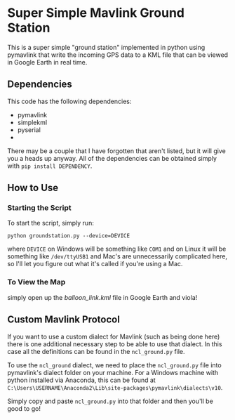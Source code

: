 # Super Simple Mavlink Ground Station #

This is a super simple "ground station" implemented in python using pymavlink that write the incoming GPS data to a KML file that can be viewed in Google Earth in real time.

## Dependencies ##

This code has the following dependencies:

 - pymavlink
 - simplekml
 - pyserial
 - 

There may be a couple that I have forgotten that aren't listed, but it will give you a heads up anyway.  All of the dependencies can be obtained simply with `pip install DEPENDENCY`.

## How to Use ##

### Starting the Script ###

To start the script, simply run:

	python groundstation.py --device=DEVICE

where `DEVICE` on Windows will be something like `COM1` and on Linux it will be something like `/dev/ttyUSB1` and Mac's are unnecessarily complicated here, so I'll let you figure out what it's called if you're using a Mac.

### To View the Map ###

simply open up the *balloon_link.kml* file in Google Earth and viola!


## Custom Mavlink Protocol ##

If you want to use a custom dialect for Mavlink (such as being done here) there is one additional necessary step to be able to use that dialect.  In this case all the definitions can be found in the `ncl_ground.py` file.

To use the `ncl_ground` dialect, we need to place the `ncl_ground.py` file into pymavlink's dialect folder on your machine.  For a Windows machine with python installed via Anaconda, this can be found at `C:\Users\USERNAME\Anaconda2\Lib\site-packages\pymavlink\dialects\v10`.

Simply copy and paste `ncl_ground.py` into that folder and then you'll be good to go!